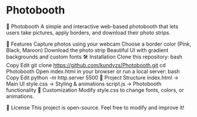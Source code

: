 # Photobooth
📸 Photobooth
A simple and interactive web-based photobooth that lets users take pictures, apply borders, and download their photo strips.

🚀 Features
Capture photos using your webcam
Choose a border color (Pink, Black, Maroon)
Download the photo strip
Beautiful UI with gradient backgrounds and custom fonts
🛠️ Installation
Clone this repository:
bash
Copy
Edit
git clone https://github.com/kundyzs/Photobooth.git
cd Photobooth
Open index.html in your browser or run a local server:
bash
Copy
Edit
python -m http.server 5500
📂 Project Structure
index.html → Main UI
style.css → Styling & animations
script.js → Photobooth functionality
🎨 Customization
Modify style.css to change fonts, colors, or animations.

📜 License
This project is open-source. Feel free to modify and improve it!
